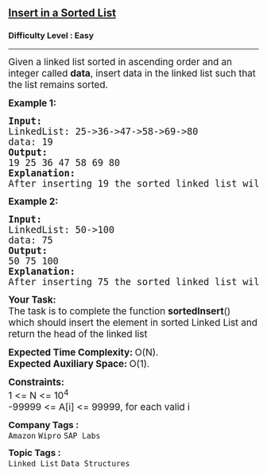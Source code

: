 <h2><a href="https://www.geeksforgeeks.org/problems/insert-in-a-sorted-list/1?page=2&company[]=Amazon&company[]=Microsoft&company[]=Flipkart&company[]=Adobe&company[]=Google&company[]=Facebook&company[]=Media.net%20&category[]=Linked%20List&sortBy=submissions">Insert in a Sorted List</a></h2><h3>Difficulty Level : Easy</h3><hr><div class="problems_problem_content__Xm_eO"><p><span style="font-size: 14pt;">Given a linked list sorted in ascending order and an integer called <strong>data</strong>, insert&nbsp;data in the linked list such that the list remains sorted.</span></p>
<p><span style="font-size: 14pt;"><strong>Example 1:</strong></span></p>
<pre><span style="font-size: 14pt;"><strong>Input:
</strong>LinkedList: 25-&gt;36-&gt;47-&gt;58-&gt;69-&gt;80
data: 19
<strong>Output: <br></strong>19 25 36 47 58 69 80<br><strong>Explanation:</strong></span><br><span style="font-size: 14pt;">After inserting 19 the sorted linked list will look like the one in the output.</span></pre>
<p><span style="font-size: 14pt;"><strong>Example 2:</strong></span></p>
<pre><span style="font-size: 14pt;"><strong>Input:
</strong>LinkedList: 50-&gt;100
data: 75
<strong>Output: <br></strong>50 75 100<br><strong>Explanation:</strong><br>After inserting 75 the sorted linked list will look like the one in the output.</span></pre>
<p><span style="font-size: 14pt;"><strong>Your&nbsp;Task:</strong><br>The task is to complete the function <strong>sortedInsert</strong>() which should insert the element in sorted Linked List and return the head of the linked list</span></p>
<p><span style="font-size: 14pt;"><strong>Expected Time Complexity:&nbsp;</strong>O(N).<br><strong>Expected Auxiliary Space:&nbsp;</strong>O(1).</span></p>
<p><span style="font-size: 14pt;"><strong>Constraints:</strong><br>1 &lt;= N &lt;= 10<sup>4</sup><br>-99999 &lt;= A[i] &lt;= 99999, for each valid i</span></p></div><p><span style=font-size:18px><strong>Company Tags : </strong><br><code>Amazon</code>&nbsp;<code>Wipro</code>&nbsp;<code>SAP Labs</code>&nbsp;<br><p><span style=font-size:18px><strong>Topic Tags : </strong><br><code>Linked List</code>&nbsp;<code>Data Structures</code>&nbsp;